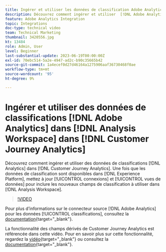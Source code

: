 ```yaml
---
title: Ingérer et utiliser les données de classification Adobe Analytics
description: Découvrez comment ingérer et utiliser  [!DNL Adobe Analytics]  données de classification dans  [!DNL Customer Journey Analytics].
feature: Adobe Analytics Integration
topic: Integrations
doc-type: technical video
team: Technical Marketing
thumbnail: 3420556.jpg
kt: 13484
role: Admin, User
level: Beginner
last-substantial-update: 2023-06-19T00:00:00Z
exl-id: 70ebc514-5a2e-4947-ad2c-b90c35665b42
source-git-commit: 1a4ecef0d27d46164a1275906aaf36730468f0ae
workflow-type: tm+mt
source-wordcount: '95'
ht-degree: 9%

---
```


# Ingérer et utiliser des données de classifications [!DNL Adobe Analytics] dans [!DNL Analysis Workspace] dans [!DNL Customer Journey Analytics]

Découvrez comment ingérer et utiliser des données de classifications [!DNL Analytics] dans [!DNL Customer Journey Analytics]. Une fois que les données de classification sont disponibles dans [!DNL Experience Platform], mettez à jour [!UICONTROL connexions] et [!UICONTROL vues de données] pour inclure les nouveaux champs de classification à utiliser dans [!DNL Analysis Workspace].

>[!VIDEO](https://video.tv.adobe.com/v/3420556/?quality=12&learn=on)

Pour plus d’informations sur le connecteur source [!DNL Adobe Analytics] pour les données [!UICONTROL classifications], consultez la [documentation](https://experienceleague.adobe.com/docs/experience-platform/sources/ui-tutorials/create/adobe-applications/classifications.html?lang=fr){target="_blank"}.

La fonctionnalité des champs dérivés de Customer Journey Analytics est référencée dans cette vidéo. Pour en savoir plus sur cette fonctionnalité, regardez la [vidéo](https://experienceleague.adobe.com/docs/customer-journey-analytics-learn/tutorials/data-views/derived-fields-in-cja.html){target="_blank"} ou consultez la [documentation](https://experienceleague.adobe.com/docs/analytics-platform/using/cja-dataviews/derived-fields.html?lang=fr){target="_blank"}.
